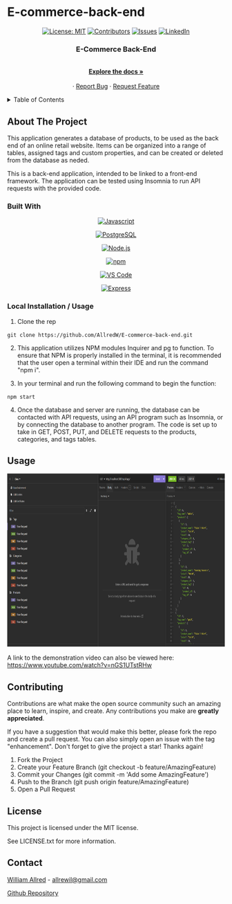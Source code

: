 # E-commerce-back-end
<div align="center">

  <!-- Add badges using the following format: -->
  <!-- ![Name](urlToShieldHere)(urlToGithubHere) -->

[![License: MIT](https://img.shields.io/badge/License-MIT-yellow.svg)](https://opensource.org/licenses/MIT)
[![Contributors](https://img.shields.io/github/contributors/AllredW/E-commerce-back-end.svg?style=plastic&logo=appveyor)](https://github.com/AllredW/E-commerce-back-end/graphs/contributors)
[![Issues](https://img.shields.io/github/issues/AllredW/E-commerce-back-end.svg?style=plastic&logo=appveyor)](https://github.com/AllredW/E-commerce-back-end/issues)
[![LinkedIn](https://img.shields.io/badge/-LinkedIn-black.svg?style=plastic&logo=appveyor&logo=linkedin&colorB=555)](https://linkedin.com/in/in/william-allred-6a2a522b3/)

</div>

  <h3 align="center">E-Commerce Back-End</h3>

  <p align="center">
 <br />
    <a href="https://github.com/AllredW/E-commerce-back-end"><strong>Explore the docs »</strong></a>
    <br />
    <br />
    ·
    <a href="https://github.com/AllredW/E-commerce-back-end/issues">Report Bug</a>
    ·
    <a href="https://github.com/AllredW/E-commerce-back-end/issues">Request Feature</a>

  </p>
</div>

<!-- TABLE OF CONTENTS -->
<details>
  <summary>Table of Contents</summary>
  <ol>
    <li>
      <a href="#about-the-project">About The Project</a>
      <ul>
        <li><a href="#built-with">Built With</a></li>
      </ul>
    </li>
    <li>
      <a href="#getting-started">Getting Started</a>
      <ul>
        <li><a href="#installation">Installation</a></li>
      </ul>
    </li>
    <li><a href="#usage">Usage</a></li>
    <li><a href="#roadmap">Roadmap</a></li>
    <li><a href="#contributing">Contributing</a></li>
    <li><a href="#license">License</a></li>
    <li><a href="#contact">Contact</a></li>
    <li><a href="#acknowledgments">Acknowledgments</a></li>
  </ol>
</details>

<!-- ABOUT THE PROJECT -->

## About The Project

This application generates a database of products, to be used as the back end of an online retail website. Items can be organized into a range of tables, assigned tags and custom properties, and can be created or deleted from the database as neded.

This is a back-end application, intended to be linked to a front-end framework. The application can be tested using Insomnia to run API requests with the provided code.
   
### Built With

<div align="center">

[![Javascript](https://img.shields.io/badge/Language-JavaScript-ff0000?style=plastic&logo=JavaScript&logoWidth=10)](https://javascript.info/)

[![PostgreSQL](https://img.shields.io/badge/Database-PostgreSQL-ffff00?style=plastic&logo=PostgreSQL&logoWidth=10)](https://www.postgresql.org/docs/)

[![Node.js](https://img.shields.io/badge/Language-Java-80ff00?style=plastic&logo=Java&logoWidth=10)](https://dev.java/learn/)

[![npm](https://img.shields.io/badge/Tools-npm-00ffff?style=plastic&logo=npm&logoWidth=10)](https://www.npmjs.com/)

[![VS Code](https://img.shields.io/badge/IDE-VSCode-0080ff?style=plastic&logo=VisualStudioCode&logoWidth=10)](https://code.visualstudio.com/docs)

[![Express](https://img.shields.io/badge/Framework-Express-00ff80?style=plastic&logo=Express&logoWidth=10)](https://expressjs.com/)

</div>

### Local Installation / Usage

1. Clone the rep

```
git clone https://github.com/AllredW/E-commerce-back-end.git
```

2. This application utilizes NPM modules Inquirer and pg to function. To ensure that NPM is properly installed in the terminal, it is recommended that the user open a terminal within their IDE and run the command "npm i".

3. In your terminal and run the following command to begin the function:

```
npm start
```

4. Once the database and server are running, the database can be contacted with API requests, using an API program such as Insomnia, or by connecting the database to another program. The code is set up to take in GET, POST, PUT, and DELETE requests to the products, categories, and tags tables.

<!-- USAGE EXAMPLES -->

## Usage

<img src="./assets/E-commerce-thumb.png" width="700" height="400" alt="An example of tag API requests for this program, rendered in Insomnia"></img>

A link to the demonstration video can also be viewed here: https://www.youtube.com/watch?v=nGS1UTstRHw

<!-- CONTRIBUTING -->

## Contributing

Contributions are what make the open source community such an amazing place to learn, inspire, and create. Any contributions you make are **greatly appreciated**.

If you have a suggestion that would make this better, please fork the repo and create a pull request. You can also simply open an issue with the tag "enhancement".
Don't forget to give the project a star! Thanks again!

1. Fork the Project
2. Create your Feature Branch (git checkout -b feature/AmazingFeature)
3. Commit your Changes (git commit -m 'Add some AmazingFeature')
4. Push to the Branch (git push origin feature/AmazingFeature)
5. Open a Pull Request

<!-- LICENSE -->

## License

This project is licensed under the MIT license.

See LICENSE.txt for more information.

<!-- CONTACT -->

## Contact

[William Allred](https://github.com/AllredW) - allrewil@gmail.com

[Github Repository](https://github.com/AllredW/E-commerce-back-end)